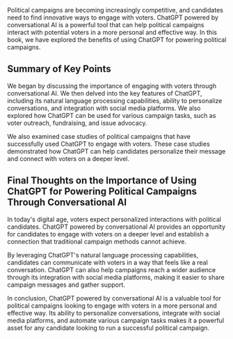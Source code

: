
Political campaigns are becoming increasingly competitive, and candidates need to find innovative ways to engage with voters. ChatGPT powered by conversational AI is a powerful tool that can help political campaigns interact with potential voters in a more personal and effective way. In this book, we have explored the benefits of using ChatGPT for powering political campaigns.

Summary of Key Points
---------------------

We began by discussing the importance of engaging with voters through conversational AI. We then delved into the key features of ChatGPT, including its natural language processing capabilities, ability to personalize conversations, and integration with social media platforms. We also explored how ChatGPT can be used for various campaign tasks, such as voter outreach, fundraising, and issue advocacy.

We also examined case studies of political campaigns that have successfully used ChatGPT to engage with voters. These case studies demonstrated how ChatGPT can help candidates personalize their message and connect with voters on a deeper level.

Final Thoughts on the Importance of Using ChatGPT for Powering Political Campaigns Through Conversational AI
------------------------------------------------------------------------------------------------------------

In today's digital age, voters expect personalized interactions with political candidates. ChatGPT powered by conversational AI provides an opportunity for candidates to engage with voters on a deeper level and establish a connection that traditional campaign methods cannot achieve.

By leveraging ChatGPT's natural language processing capabilities, candidates can communicate with voters in a way that feels like a real conversation. ChatGPT can also help campaigns reach a wider audience through its integration with social media platforms, making it easier to share campaign messages and gather support.

In conclusion, ChatGPT powered by conversational AI is a valuable tool for political campaigns looking to engage with voters in a more personal and effective way. Its ability to personalize conversations, integrate with social media platforms, and automate various campaign tasks makes it a powerful asset for any candidate looking to run a successful political campaign.
